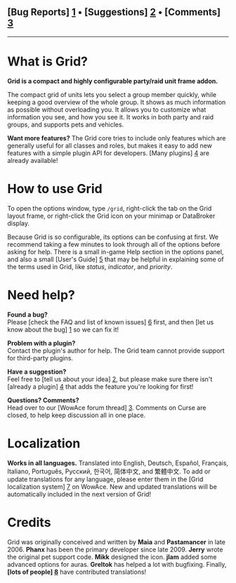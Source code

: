 
## [Bug Reports] [1] &bull; [Suggestions] [2] &bull; [Comments] [3]

 [1]: http://www.wowace.com/addons/grid/pages/how-to-report-a-bug-in-grid/
 [2]: http://www.wowace.com/addons/grid/tickets/?status=+&type=e
 [3]: http://forums.wowace.com/showthread.php?t=18716

------------------------------------------------------------------------

# What is Grid?

**Grid is a compact and highly configurable party/raid unit frame addon.**

The compact grid of units lets you select a group member quickly, while keeping a good overview of the whole group. It shows as much information as possible without overloading you. It allows you to customize what information you see, and how you see it. It works in both party and raid groups, and supports pets and vehicles.

**Want more features?** The Grid core tries to include only features which are generally useful for all classes and roles, but makes it easy to add new features with a simple plugin API for developers. [Many plugins] [4] are already available!

 [4]: http://www.wowace.com/addons/grid/pages/list-of-grid-plugins/


# How to use Grid

To open the options window, type ``/grid``, right-click the tab on the Grid layout frame, or right-click the Grid icon on your minimap or DataBroker display.

Because Grid is so configurable, its options can be confusing at first. We recommend taking a few minutes to look through all of the options before asking for help. There is a small in-game Help section in the options panel, and also a small [User's Guide] [5] that may be helpful in explaining some of the terms used in Grid, like *status*, *indicator*, and *priority*.

 [5]: http://www.wowace.com/projects/grid/pages/users-guide/


# Need help?

**Found a bug?**  
Please [check the FAQ and list of known issues] [6] first, and then [let us know about the bug] [1] so we can fix it!

**Problem with a plugin?**  
Contact the plugin's author for help. The Grid team cannot provide support for third-party plugins.

**Have a suggestion?**  
Feel free to [tell us about your idea] [2], but please make sure there isn't [already a plugin] [4] that adds the feature you're looking for first!

**Questions? Comments?**  
Head over to our [WowAce forum thread] [3]. Comments on Curse are closed, to help keep discussion all in one place.

 [6]: http://www.wowace.com/addons/grid/pages/faq-and-known-issues/


# Localization

**Works in all languages.** Translated into English, Deutsch, Español, Français, Italiano, Português, Русский, 한국어, 简体中文, and 繁體中文. To add or update translations for any language, please enter them in the [Grid localization system] [7] on WowAce. New and updated translations will be automatically included in the next version of Grid!

 [7]: http://www.wowace.com/addons/grid/localization/


# Credits

Grid was originally conceived and written by **Maia** and **Pastamancer** in late 2006. **Phanx** has been the primary developer since late 2009. **Jerry** wrote the original pet support code. **Mikk** designed the icon. **jlam** added some advanced options for auras. **Greltok** has helped a lot with bugfixing. Finally, **[lots of people] [8]** have contributed translations!

 [8]: http://www.wowace.com/addons/grid/localization/translators/

